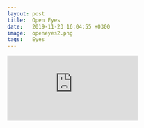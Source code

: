 ```yaml
---
layout: post
title:  Open Eyes
date:   2019-11-23 16:04:55 +0300
image:  openeyes2.png
tags:   Eyes
---
```


<iframe src="https://www.youtube.com/embed/c-PeaSGSGa4" frameborder="0" allowfullscreen></iframe>
